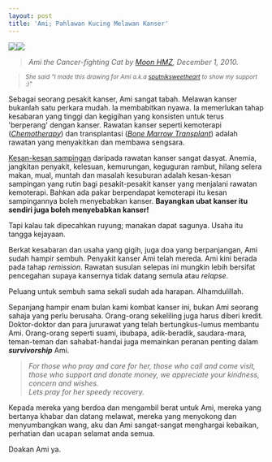 ```yaml
---
layout: post
title: 'Ami; Pahlawan Kucing Melawan Kanser'
---
```


[![](http://3.bp.blogspot.com/_e86KQvrn6dg/TPnSXNu8xYI/AAAAAAAAA1s/G6FLUaOBeQA/s320/01.JPG)](http://3.bp.blogspot.com/_e86KQvrn6dg/TPnSXNu8xYI/AAAAAAAAA1s/G6FLUaOBeQA/s1600/01.JPG)[![](http://4.bp.blogspot.com/_e86KQvrn6dg/TPnSZOhyRdI/AAAAAAAAA1w/CybxuR5fRtA/s320/02.JPG)](http://4.bp.blogspot.com/_e86KQvrn6dg/TPnSZOhyRdI/AAAAAAAAA1w/CybxuR5fRtA/s1600/02.JPG)

> *Ami the Cancer-fighting Cat by [Moon HMZ](http://moonhmz.tumblr.com/), December 1, 2010.*  

<small>

> *She said "I made this drawing for Ami a.k.a [sputniksweetheart](http://sputnik--sweetheart.blogspot.com/) to show my support :)"*  

</small>

Sebagai seorang pesakit kanser, Ami sangat tabah. Melawan kanser bukanlah satu perkara mudah. Ia membabitkan nyawa. Ia memerlukan tahap kesabaran yang tinggi dan kegigihan yang konsisten untuk terus 'berperang' dengan kanser. Rawatan kanser seperti kemoterapi (*[Chemotherapy](http://en.wikipedia.org/wiki/Chemotherapy)*) dan transplantasi (*[Bone Marrow Transplant](http://en.wikipedia.org/wiki/Bone_marrow_transplant)*) adalah rawatan yang menyakitkan dan membawa sengsara.

[Kesan-kesan sampingan](http://en.wikipedia.org/wiki/Chemotherapy#Adverse_effects) daripada rawatan kanser sangat dasyat. Anemia, jangkitan penyakit, kelesuan, kemurungan, keguguran rambut, hilang selera makan, mual, muntah dan masalah kesuburan adalah kesan-kesan sampingan yang rutin bagi pesakit-pesakit kanser yang menjalani rawatan kemoterapi. Bahkan ada pakar berpendapat kemoterapi itu kesan sampingannya boleh menyebabkan kanser. **Bayangkan ubat kanser itu sendiri juga boleh menyebabkan kanser!**

Tapi kalau tak dipecahkan ruyung; manakan dapat sagunya. Usaha itu tangga kejayaan.

Berkat kesabaran dan usaha yang gigih, juga doa yang berpanjangan, Ami sudah hampir sembuh. Penyakit kanser Ami telah mereda. Ami kini berada pada tahap *remission*. Rawatan susulan selepas ini mungkin lebih bersifat pencegahan supaya kansernya tidak datang semula atau *relapse*.

Peluang untuk sembuh sama sekali sudah ada harapan. Alhamdulillah.

Sepanjang hampir enam bulan kami kombat kanser ini, bukan Ami seorang sahaja yang perlu berusaha. Orang-orang sekeliling juga harus diberi kredit. Doktor-doktor dan para jururawat yang telah bertungkus-lumus membantu Ami. Orang-orang seperti suami, ibubapa, adik-beradik, saudara-mara, teman-teman dan sahabat-handai juga memainkan peranan penting dalam **_survivorship_** Ami.

> *For those who pray and care for her, those who call and come visit, those who support and donate money, we appreciate your kindness, concern and wishes.*  
> *Lets pray for her speedy recovery.*  

Kepada mereka yang berdoa dan mengambil berat untuk Ami, mereka yang bertanya khabar dan datang melawat, mereka yang menyokong dan menyumbangkan wang, aku dan Ami sangat-sangat menghargai kebaikan, perhatian dan ucapan selamat anda semua.

Doakan Ami ya.
